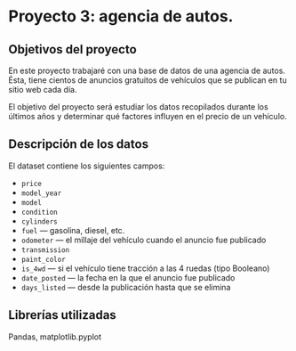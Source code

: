 # Proyecto 3: agencia de autos.

## Objetivos del proyecto

En este proyecto trabajaré con una base de datos de una agencia de autos. Ésta, tiene cientos de anuncios gratuitos de vehículos que se publican en tu sitio web cada día.

El objetivo del proyecto será estudiar los datos recopilados durante los últimos años y determinar qué factores influyen en el precio de un vehículo.

## Descripción de los datos

El dataset contiene los siguientes campos:
- `price`
- `model_year`
- `model`
- `condition`
- `cylinders`
- `fuel` — gasolina, diesel, etc.
- `odometer` — el millaje del vehículo cuando el anuncio fue publicado
- `transmission`
- `paint_color`
- `is_4wd` — si el vehículo tiene tracción a las 4 ruedas (tipo Booleano)
- `date_posted` — la fecha en la que el anuncio fue publicado
- `days_listed` — desde la publicación hasta que se elimina

## Librerías utilizadas

Pandas, matplotlib.pyplot

